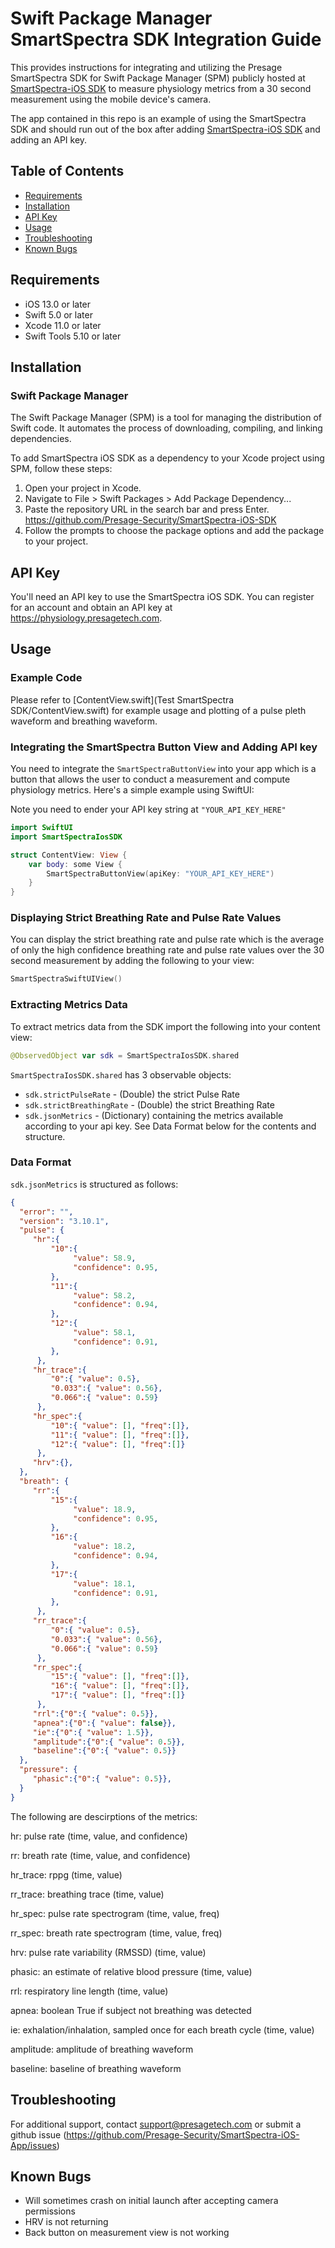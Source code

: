 # Swift Package Manager SmartSpectra SDK Integration Guide
This provides instructions for integrating and utilizing the Presage SmartSpectra SDK for Swift Package Manager (SPM) publicly hosted at [SmartSpectra-iOS SDK](https://github.com/Presage-Security/SmartSpectra-iOS-SDK) to measure physiology metrics from a 30 second measurement using the mobile device's camera.

The app contained in this repo is an example of using the SmartSpectra SDK and should run out of the box after adding [SmartSpectra-iOS SDK](https://github.com/Presage-Security/SmartSpectra-iOS-SDK) and adding an API key.

## Table of Contents
- [Requirements](#requirements)
- [Installation](#installation)
- [API Key](#api-key)
- [Usage](#usage)
- [Troubleshooting](#troubleshooting)
- [Known Bugs](#known-bugs)



## Requirements

- iOS 13.0 or later
- Swift 5.0 or later
- Xcode 11.0 or later
- Swift Tools 5.10 or later

## Installation

### Swift Package Manager

The Swift Package Manager (SPM) is a tool for managing the distribution of Swift code. It automates the process of downloading, compiling, and linking dependencies.

To add SmartSpectra iOS SDK as a dependency to your Xcode project using SPM, follow these steps:

1. Open your project in Xcode.
2. Navigate to File > Swift Packages > Add Package Dependency...
3. Paste the repository URL in the search bar and press Enter. https://github.com/Presage-Security/SmartSpectra-iOS-SDK
4. Follow the prompts to choose the package options and add the package to your project.


## API Key

You'll need an API key to use the SmartSpectra iOS SDK. You can register for an account and obtain an API key at https://physiology.presagetech.com.

## Usage
### Example Code
Please refer to [ContentView.swift](Test SmartSpectra SDK/ContentView.swift) for example usage and plotting of a pulse pleth waveform and breathing waveform.
### Integrating the SmartSpectra Button View and Adding API key

You need to integrate the `SmartSpectraButtonView` into your app which is a button that allows the user to conduct a measurement and compute physiology metrics. Here's a simple example using SwiftUI:

Note you need to ender your API key string at `"YOUR_API_KEY_HERE"`
```swift
import SwiftUI
import SmartSpectraIosSDK

struct ContentView: View {
    var body: some View {
        SmartSpectraButtonView(apiKey: "YOUR_API_KEY_HERE")
    }
}
```

### Displaying Strict Breathing Rate and Pulse Rate Values
You can display the strict breathing rate and pulse rate which is the average of only the high confidence breathing rate and pulse rate values over the 30 second measurement by adding the following to your view:
```Swift
SmartSpectraSwiftUIView()
```
### Extracting Metrics Data
To extract metrics data from the SDK import the following into your content view:
```Swift
@ObservedObject var sdk = SmartSpectraIosSDK.shared
```
`SmartSpectraIosSDK.shared` has 3 observable objects:

-  `sdk.strictPulseRate` - (Double) the strict Pulse Rate
-  `sdk.strictBreathingRate` - (Double) the strict Breathing Rate
-  `sdk.jsonMetrics` - (Dictionary) containing the metrics available according to your api key. See Data Format below for the contents and structure.

### Data Format
`sdk.jsonMetrics` is structured as follows: 
```json
{
  "error": "",
  "version": "3.10.1",
  "pulse": {
     "hr":{
         "10":{
              "value": 58.9,
              "confidence": 0.95,
         },
         "11":{
              "value": 58.2,
              "confidence": 0.94,
         },
         "12":{
              "value": 58.1,
              "confidence": 0.91,
         },
      },
     "hr_trace":{
         "0":{ "value": 0.5},
         "0.033":{ "value": 0.56},
         "0.066":{ "value": 0.59}
      },
     "hr_spec":{
         "10":{ "value": [], "freq":[]},
         "11":{ "value": [], "freq":[]},
         "12":{ "value": [], "freq":[]}
      },
     "hrv":{},
  },
  "breath": {
     "rr":{
         "15":{
              "value": 18.9,
              "confidence": 0.95,
         },
         "16":{
              "value": 18.2,
              "confidence": 0.94,
         },
         "17":{
              "value": 18.1,
              "confidence": 0.91,
         },
      },
     "rr_trace":{
         "0":{ "value": 0.5},
         "0.033":{ "value": 0.56},
         "0.066":{ "value": 0.59}
      },
     "rr_spec":{
         "15":{ "value": [], "freq":[]},
         "16":{ "value": [], "freq":[]},
         "17":{ "value": [], "freq":[]}
      },
     "rrl":{"0":{ "value": 0.5}},
     "apnea":{"0":{ "value": false}},
     "ie":{"0":{ "value": 1.5}},
     "amplitude":{"0":{ "value": 0.5}},
     "baseline":{"0":{ "value": 0.5}}
  },
  "pressure": {
     "phasic":{"0":{ "value": 0.5}},
  }
}
```
The following are descirptions of the metrics:

hr: pulse rate (time, value, and confidence)

rr: breath rate (time, value, and confidence)

hr_trace: rppg (time, value)

rr_trace: breathing trace (time, value)

hr_spec: pulse rate spectrogram (time, value, freq)

rr_spec: breath rate spectrogram (time, value, freq)

hrv: pulse rate variability (RMSSD) (time, value)

phasic: an estimate of relative blood pressure (time, value)

rrl: respiratory line length (time, value)

apnea: boolean True if subject not breathing was detected

ie: exhalation/inhalation, sampled once for each breath cycle (time, value)

amplitude: amplitude of breathing waveform

baseline: baseline of breathing waveform


## Troubleshooting
For additional support, contact support@presagetech.com or submit a github issue (https://github.com/Presage-Security/SmartSpectra-iOS-App/issues)



## Known Bugs
- Will sometimes crash on initial launch after accepting camera permissions
- HRV is not returning 
- Back button on measurement view is not working 





